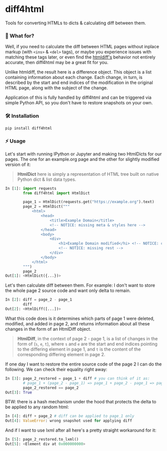 # diff4html

Tools for converting HTMLs to dicts & calculating diff between them.

### 🔎 What for?
Well, if you need to calculate the diff between HTML pages without inplace markup (with `<ins>` & `<del>` tags), or maybe you experience issues with matching these tags later, or even find the [htmldiff's](https://lxml.de/api/lxml.html.diff-pysrc.html#htmldiff) behavior not entirely accurate, then diff4html may be a great fit for you.

Unlike htmldiff, the result here is a difference object. This object is a list containing information about each change. Each change, in turn, is described by the start and end indices of the modification in the original HTML page, along with the subject of the change. 

Application of this is fully handled by diff4html and can be triggered via simple Python API, so you don't have to restore snapshots on your own.

### 🛠️ Installation
```bash
pip install diff4html
```

### ⚡️ Usage
Let's start with running IPython or Jupyter and making two HtmlDicts for our pages. The one for an example.org page and the other for slightly modified version of it:
> **HtmlDict** here is simply a representation of HTML tree built on native Python dict & list data types.

```python
In [1]: import requests
        from diff4html import HtmlDict

        page_1 = HtmlDict(requests.get("https://example.org").text)
        page_2 = HtmlDict("""
            <html>
                <head>
                    <title>Example Domain</title>
                    <!-- NOTICE: missing meta & styles here -->
                </head>
                <body>
                    <div>
                        <h1>Example Domain modified</hi> <!-- NOTICE: changed text-->
                        <!-- NOTICE: missing rest -->
                    </div>
                </body>
            </html>
        """)
        page_2
Out[1]: <HtmlDict({...})>
```

Let's then calculate diff between them. For example: I don't want to store the whole page 2 source code and want only delta to remain.
```python
In [2]: diff = page_2 - page_1
        diff
Out[2]: <HtmlDiff([...])>
```
What this code does is it determines which parts of page 1 were deleted, modified, and added in page 2, and returns information about all these changes in the form of an HtmlDiff object.

>**HtmlDiff**, in the context of page 2 - page 1, is a list of changes in the form of (`s`, `e`, `t`), where `s` and `e` are the start and end indices pointing to the differing element in page 1, and `t` is the content of the corresponding differing element in page 2.

If one day I want to restore the entire source code of the page 2 I can do the following. We can check their equality right away:
```python
In [3]: page_2_restored = page_1 + diff # you can think of it as: 
        # page_1 + (page_2 - page_1) => page_1 + page_2 - page_1 => page_2
        page_2_restored == page_2
Out[3]: True
```

BTW: there is a hash mechanism under the hood that protects the delta to be applied to any random html:
```python
In [4]: diff + page_2 # diff can be applied to page_1 only
Out[4]: ValueError: wrong snapshot used for applying diff
```

And if I want to use lxml after all here's a pretty straight workaround for it:
```python
In [5]: page_2_restored.to_lxml()
Out[5]: <Element div at 0x000000000>
```

